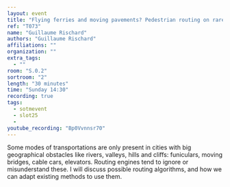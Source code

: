 ```yaml
---
layout: event
title: "Flying ferries and moving pavements? Pedestrian routing on rare modes of transport"
ref: "T073"
name: "Guillaume Rischard"
authors: "Guillaume Rischard"
affiliations: ""
organization: ""
extra_tags:
  - ""
room: "S.0.2"
sortroom: "2"
length: "30 minutes"
time: "Sunday 14:30"
recording: true
tags:
  - sotmevent
  - slot25
  -
youtube_recording: "Bp0Vvnnsr70" 
---
```

Some modes of transportations are only present in cities with big geographical obstacles like rivers, valleys, hills and cliffs: funiculars, moving bridges, cable cars, elevators. Routing engines tend to ignore or misunderstand these. I will  discuss possible routing algorithms, and how we can adapt existing methods to use them.
